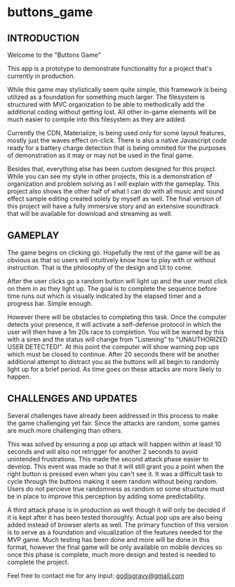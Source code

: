 # buttons_game

## INTRODUCTION

Welcome to the "Buttons Game"

This app is a prototype to demonstrate functionality for a project that's currently in production.

While this game may stylistically seem quite simple, this framework is being utilized as a foundation for something much larger. The filesystem is structured with MVC organization to be able to methodically add the additional coding without getting lost. All other in-game elements will be much easier to compile into this filesystem as they are added. 

Currently the CDN, Materialize, is being used only for some layout features, mostly just the waves effect on-click. There is also a native Javascript code ready for a battery charge detection that is being ommited for the purposes of demonstration as it may or may not be used in the final game.

Besides that, everything else has been custom designed for this project. While you can see my style in other projects, this is a demonstration of organization and problem solving as I will explain with the gameplay. This project also shows the other half of what I can do with all music and sound effect sample editing created solely by myself as well. The final version of this project will have a fully immersive story and an extensive soundtrack that will be available for download and streaming as well.


## GAMEPLAY

The game begins on clicking go. Hopefully the rest of the game will be as obvious as that so users will intuitively know how to play with or without instruction. That is the philosophy of the design and UI to come.

After the user clicks go a random button will light up and the user must click on them in as they light up. The goal is to complete the sequence before time runs out which is visually indicated by the elapsed timer and a progress bar. Simple enough.

However there will be obstacles to completing this task. Once the computer detects your presence, it will activate a self-defense protocol in which the user will then have a 1m 20s race to completion. You will be warned by this with a siren and the status will change from "Listening" to "UNAUTHORIZED USER DETECTED!". At this point the computer will show warning pop ups which must be closed to continue. After 20 seconds there will be another additional attempt to distract you as the buttons will all begin to randomly light up for a brief period. As time goes on these attacks are more likely to happen.


## CHALLENGES AND UPDATES

Several challenges have already been addressed in this process to make the game challenging yet fair. Since the attacks are random, some games are much more challenging than others.

This was solved by ensuring a pop up attack will happen within at least 10 seconds and will also not retrigger for another 2 seconds to avoid unintended frustrations. This made the second attack phase easier to develop. This event was made so that it will still grant you a point when the right button is pressed even when you can't see it. It was a difficult task to cycle through the buttons making it seem random without being random. Users do not percieve true randomness as random so some structure must be in place to improve this perception by adding some predictability.

A third attack phase is in production as well though it will only be decided if it is kept after it has been tested thoroughly. Actual pop ups are also being added instead of browser alerts as well. The primary function of this version is to serve as a foundation and visualization of the features needed for the MVP game. Much testing has been done and more will be done in this format, however the final game will be only available on mobile devices so once this phase is complete, much more design and tested is needed to complete the project.

Feel free to contact me for any input: godisgravy@gmail.com

